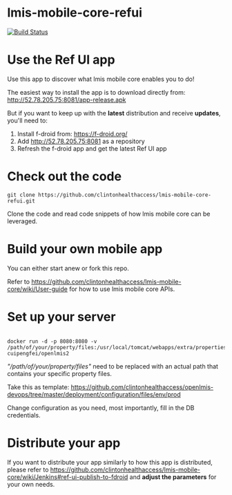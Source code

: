 # lmis-mobile-core-refui

[![Build Status](http://52.78.205.75:8080/job/ref-ui/badge/icon)](http://52.78.205.75:8080/job/ref-ui/)

# Use the Ref UI app

Use this app to discover what lmis mobile core enables you to do!

The easiest way to install the app is to download directly from: http://52.78.205.75:8081/app-release.apk

But if you want to keep up with the **latest** distribution and receive **updates**, you'll need to:

1. Install f-droid from: https://f-droid.org/
2. Add http://52.78.205.75:8081 as a repository
3. Refresh the f-droid app and get the latest Ref UI app

# Check out the code

```shell
git clone https://github.com/clintonhealthaccess/lmis-mobile-core-refui.git
```

Clone the code and read code snippets of how lmis mobile core can be leveraged.

# Build your own mobile app

You can either start anew or fork this repo.

Refer to https://github.com/clintonhealthaccess/lmis-mobile-core/wiki/User-guide for how to use lmis mobile core APIs.

# Set up your server

```

docker run -d -p 8080:8080 -v /path/of/your/property/files:/usr/local/tomcat/webapps/extra/properties cuipengfei/openlmis2

```

*"/path/of/your/property/files"* need to be replaced with an actual path that contains your specific property files.

Take this as template: https://github.com/clintonhealthaccess/openlmis-devops/tree/master/deployment/configuration/files/env/prod

Change configuration as you need, most importantly, fill in the DB credentials.

# Distribute your app

If you want to distribute your app similarly to how this app is distributed, please refer to https://github.com/clintonhealthaccess/lmis-mobile-core/wiki/Jenkins#ref-ui-publish-to-fdroid and **adjust the parameters** for your own needs.
